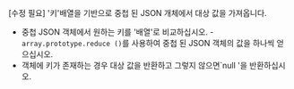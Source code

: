 [수정 필요]
'키'배열을 기반으로 중첩 된 JSON 개체에서 대상 값을 가져옵니다.

- 중첩 JSON 객체에서 원하는 키를 '배열'로 비교하십시오.
-`array.prototype.reduce ()`를 사용하여 중첩 된 JSON 객체의 값을 하나씩 얻으십시오.
- 객체에 키가 존재하는 경우 대상 값을 반환하고 그렇지 않으면`null '을 반환하십시오.